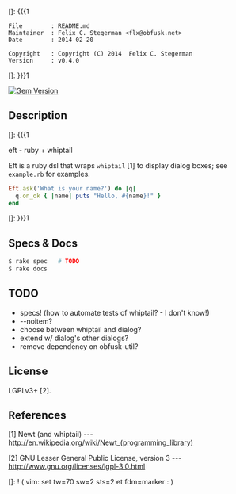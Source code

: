 []: {{{1

    File        : README.md
    Maintainer  : Felix C. Stegerman <flx@obfusk.net>
    Date        : 2014-02-20

    Copyright   : Copyright (C) 2014  Felix C. Stegerman
    Version     : v0.4.0

[]: }}}1

[![Gem Version](https://badge.fury.io/rb/eft.png)](http://badge.fury.io/rb/eft)

## Description
[]: {{{1

  eft - ruby + whiptail

  Eft is a ruby dsl that wraps `whiptail` [1] to display dialog boxes;
  see `example.rb` for examples.

```ruby
Eft.ask('What is your name?') do |q|
  q.on_ok { |name| puts "Hello, #{name}!" }
end
```

[]: }}}1

## Specs & Docs

```bash
$ rake spec   # TODO
$ rake docs
```

## TODO

  * specs! (how to automate tests of whiptail? - I don't know!)
  * --noitem?
  * choose between whiptail and dialog?
  * extend w/ dialog's other dialogs?
  * remove dependency on obfusk-util?

## License

  LGPLv3+ [2].

## References

  [1] Newt (and whiptail)
  --- http://en.wikipedia.org/wiki/Newt_(programming_library)

  [2] GNU Lesser General Public License, version 3
  --- http://www.gnu.org/licenses/lgpl-3.0.html

[]: ! ( vim: set tw=70 sw=2 sts=2 et fdm=marker : )
